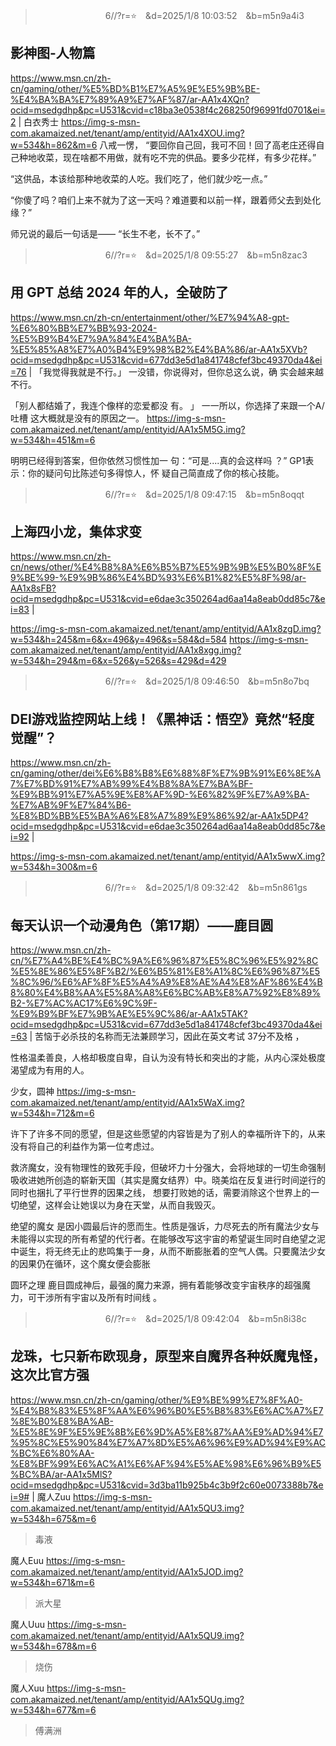 
>　　　　　　　　6//?r=⭐　&d=2025/1/8 10:03:52　&b=m5n9a4i3
## 影神图-人物篇
https://www.msn.cn/zh-cn/gaming/other/%E5%BD%B1%E7%A5%9E%E5%9B%BE-%E4%BA%BA%E7%89%A9%E7%AF%87/ar-AA1x4XQn?ocid=msedgdhp&pc=U531&cvid=c18ba3e0538f4c268250f96991fd0701&ei=2
|
白衣秀士
https://img-s-msn-com.akamaized.net/tenant/amp/entityid/AA1x4XOU.img?w=534&h=862&m=6
八戒一愣，
“要回你自己回，我可不回！回了高老庄还得自己种地收菜，现在啥都不用做，就有吃不完的供品。要多少花样，有多少花样。”

“这供品，本该给那种地收菜的人吃。我们吃了，他们就少吃一点。”

“你傻了吗？咱们上来不就为了这一天吗？难道要和以前一样，跟着师父去到处化缘？”

师兄说的最后一句话是——
“长生不老，长不了。”

>　　　　　　　　6//?r=⭐　&d=2025/1/8 09:55:27　&b=m5n8zac3
## 用 GPT 总结 2024 年的人，全破防了
https://www.msn.cn/zh-cn/entertainment/other/%E7%94%A8-gpt-%E6%80%BB%E7%BB%93-2024-%E5%B9%B4%E7%9A%84%E4%BA%BA-%E5%85%A8%E7%A0%B4%E9%98%B2%E4%BA%86/ar-AA1x5XVb?ocid=msedgdhp&pc=U531&cvid=677dd3e5d1a841748cfef3bc49370da4&ei=76
|
「我觉得我就是不行。」
一没错，你说得对，但你总这么说，确
实会越来越不行。

「别人都结婚了，我连个像样的恋爱都没
有。 」
一一所以，你选择了来跟一个A/ 吐槽
这大概就是没有的原因之一。
https://img-s-msn-com.akamaized.net/tenant/amp/entityid/AA1x5M5G.img?w=534&h=451&m=6

明明已经得到答案，但你依然习惯性加一
句：“可是....真的会这样吗 ？”
GP1表示：你的疑问句比陈述句多得惊人，怀
疑自己简直成了你的核心技能。

>　　　　　　　　6//?r=⭐　&d=2025/1/8 09:47:15　&b=m5n8oqqt
## 上海四小龙，集体求变
https://www.msn.cn/zh-cn/news/other/%E4%B8%8A%E6%B5%B7%E5%9B%9B%E5%B0%8F%E9%BE%99-%E9%9B%86%E4%BD%93%E6%B1%82%E5%8F%98/ar-AA1x8sFB?ocid=msedgdhp&pc=U531&cvid=e6dae3c350264ad6aa14a8eab0dd85c7&ei=83
|

https://img-s-msn-com.akamaized.net/tenant/amp/entityid/AA1x8zgD.img?w=534&h=245&m=6&x=496&y=496&s=584&d=584
https://img-s-msn-com.akamaized.net/tenant/amp/entityid/AA1x8xgg.img?w=534&h=294&m=6&x=526&y=526&s=429&d=429

>　　　　　　　　6//?r=⭐　&d=2025/1/8 09:46:50　&b=m5n8o7bq
## DEI游戏监控网站上线！《黑神话：悟空》竟然“轻度觉醒”？
https://www.msn.cn/zh-cn/gaming/other/dei%E6%B8%B8%E6%88%8F%E7%9B%91%E6%8E%A7%E7%BD%91%E7%AB%99%E4%B8%8A%E7%BA%BF-%E9%BB%91%E7%A5%9E%E8%AF%9D-%E6%82%9F%E7%A9%BA-%E7%AB%9F%E7%84%B6-%E8%BD%BB%E5%BA%A6%E8%A7%89%E9%86%92/ar-AA1x5DP4?ocid=msedgdhp&pc=U531&cvid=e6dae3c350264ad6aa14a8eab0dd85c7&ei=92
|

https://img-s-msn-com.akamaized.net/tenant/amp/entityid/AA1x5wwX.img?w=534&h=300&m=6

>　　　　　　　　6//?r=⭐　&d=2025/1/8 09:32:42　&b=m5n861gs
## 每天认识一个动漫角色（第17期）——鹿目圆
https://www.msn.cn/zh-cn/%E7%A4%BE%E4%BC%9A%E6%96%87%E5%8C%96%E5%92%8C%E5%8E%86%E5%8F%B2/%E6%B5%81%E8%A1%8C%E6%96%87%E5%8C%96/%E6%AF%8F%E5%A4%A9%E8%AE%A4%E8%AF%86%E4%B8%80%E4%B8%AA%E5%8A%A8%E6%BC%AB%E8%A7%92%E8%89%B2-%E7%AC%AC17%E6%9C%9F-%E9%B9%BF%E7%9B%AE%E5%9C%86/ar-AA1x5TAK?ocid=msedgdhp&pc=U531&cvid=677dd3e5d1a841748cfef3bc49370da4&ei=63
|
苦恼于必杀技的名称而无法兼顾学习，因此在英文考试
37分不及格
，

性格温柔善良，人格却极度自卑，自认为没有特长和突出的才能，从内心深处极度渴望成为有用的人。

少女，圆神
https://img-s-msn-com.akamaized.net/tenant/amp/entityid/AA1x5WaX.img?w=534&h=712&m=6

许下了许多不同的愿望，但是这些愿望的内容皆是为了别人的幸福所许下的，从来没有将自己的利益作为第一位考虑过。

救济魔女，没有物理性的致死手段，但破坏力十分强大，会将地球的一切生命强制吸收进她所创造的崭新天国（其实是魔女结界）中。晓美焰在反复进行时间逆行的同时也捆扎了平行世界的因果之线，
想要打败她的话，需要消除这个世界上的一切绝望，这样会让她误以为身在天堂，从而自我毁灭。

绝望的魔女
是因小圆最后许的愿而生。性质是强诉，力尽死去的所有魔法少女与未能得以实现的所有希望的代行者。在能够改写这宇宙的希望诞生同时自绝望之泥中诞生，将无终无止的悲鸣集于一身，从而不断膨胀着的空气人偶。只要魔法少女的因果仍在循环，这个魔女便会膨胀

圆环之理
鹿目圆成神后，最强的魔力来源，拥有着能够改变宇宙秩序的超强魔力，可干涉所有宇宙以及所有时间线 。

>　　　　　　　　6//?r=⭐　&d=2025/1/8 09:42:04　&b=m5n8i38c
## 龙珠，七只新布欧现身，原型来自魔界各种妖魔鬼怪，这次比官方强
https://www.msn.cn/zh-cn/gaming/other/%E9%BE%99%E7%8F%A0-%E4%B8%83%E5%8F%AA%E6%96%B0%E5%B8%83%E6%AC%A7%E7%8E%B0%E8%BA%AB-%E5%8E%9F%E5%9E%8B%E6%9D%A5%E8%87%AA%E9%AD%94%E7%95%8C%E5%90%84%E7%A7%8D%E5%A6%96%E9%AD%94%E9%AC%BC%E6%80%AA-%E8%BF%99%E6%AC%A1%E6%AF%94%E5%AE%98%E6%96%B9%E5%BC%BA/ar-AA1x5MlS?ocid=msedgdhp&pc=U531&cvid=3d3ba11b925b4c3b9f2c60e0073388b7&ei=9#
|
魔人Zuu
https://img-s-msn-com.akamaized.net/tenant/amp/entityid/AA1x5QU3.img?w=534&h=675&m=6
>毒液

魔人Euu
https://img-s-msn-com.akamaized.net/tenant/amp/entityid/AA1x5JOD.img?w=534&h=671&m=6
>派大星

魔人Uuu
https://img-s-msn-com.akamaized.net/tenant/amp/entityid/AA1x5QU9.img?w=534&h=678&m=6
>烧伤

魔人Xuu
https://img-s-msn-com.akamaized.net/tenant/amp/entityid/AA1x5QUg.img?w=534&h=677&m=6
>傅满洲

